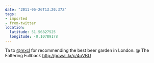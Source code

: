 ```yaml
---
date: "2011-06-26T13:20:37Z"
tags:
- imported
- from-twitter
location:
  latitude: 51.56827525
  longitude: -0.10789178
---
```

Ta to [@mxcl](/twitter/#/mxcl) for recommending the best beer garden in London. @ The Faltering Fullback http://gowal.la/c/4uVBU

